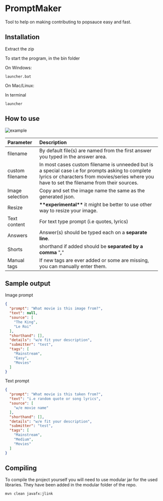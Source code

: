 # PromptMaker

Tool to help on making contributing to popsauce easy and fast.

## Installation

Extract the zip

To start the program, in the bin folder

On Windows:

```
launcher.bat
```
On Mac/Linux:

In terminal
```
launcher
```

## How to use
![example](https://github.com/9jiro/promptmaker/blob/main/example/example.png)

| Parameter       | Description                                                                                |
| :-------------- | :----------------------------------------------------------------------------------------- |
| filename        | By default file(s) are named from the first answer you typed in the answer area.              |
| custom filename | In most cases custom filename is unneeded but is a special case i.e for prompts asking to complete lyrics or characters from movies/series where you have to set the filename from their sources.                                                               |
| Image selection | Copy and set the image name the same as the generated json.                                |
| Resize          | **\*\*experimental\*\*** it might be better to use other way to resize your image.         |
| Text content    | For text type prompt (i.e quotes, lyrics)                                                  |
| Answers         | Answer(s) should be typed each on a **separate line**.                                     |
| Shorts          | shorthand if added should be **separated by a comma** "**,**"                              |
| Manual tags     | If new tags are ever added or some are missing, you can manually enter them.               |

## Sample output

Image prompt

```json
{
  "prompt": "What movie is this image from?",
  "text": null,
  "source": [
    "The King",
    "Le Roi"
  ],
  "shorthand": [],
  "details": "w/e fit your description",
  "submitter": "test",
  "tags": [
    "Mainstream",
    "Easy",
    "Movies"
  ]
}
```

Text prompt
```json
{
  "prompt": "What movie is this taken from?",
  "text": "i.e random quote or song lyrics",
  "source": [
    "w/e movie name"
  ],
  "shorthand": [],
  "details": "w/e fit your description",
  "submitter": "test",
  "tags": [
    "Mainstream",
    "Medium",
    "Movies"
  ]
}
```

## Compiling

To compile the project yourself you will need to use modular jar for the used libraries. They have been added in the modular folder of the repo.

```bash
mvn clean javafx:jlink
```

